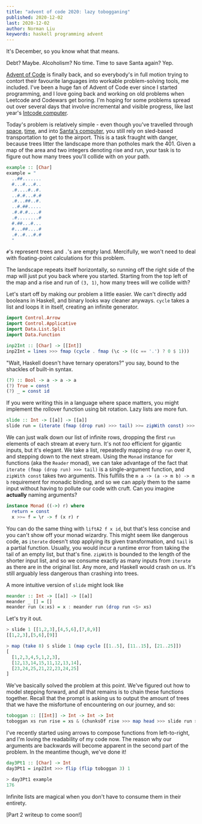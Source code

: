 ```yaml
---
title: "advent of code 2020: lazy tobogganing"
published: 2020-12-02
last: 2020-12-02
author: Norman Liu
keywords: haskell programming advent 
---
```


It's December, so you know what that means.

Debt? Maybe. Alcoholism? No time. Time to save Santa again? Yep.

[Advent of Code](https://adventofcode.com) is finally back, and so everybody's in full motion trying to contort their favourite languages into workable problem-solving tools, me included. I've been a huge fan of Advent of Code ever since I started programming, and I love going back and working on old problems when Leetcode and Codewars get boring. I'm hoping for some problems spread out over several days that involve incremental and visible progress, like last year's [Intcode computer](https://adventofcode.com/2019/day/2).

Today's problem is relatively simple - even though you've travelled through [space](https://adventofcode.com/2019/day/1), [time](https://adventofcode.com/2018/day/1), and into [Santa's computer](https://adventofcode.com/2017/day/1), you still rely on sled-based transportation to get to the airport. This is a task fraught with danger, because trees litter the landscape more than potholes mark the 401. Given a map of the area and two integers denoting rise and run, your task is to figure out how many trees you'll collide with on your path.

```haskell
example :: [Char]
example = "
  ..##.......
  #...#...#..
  .#....#..#.
  ..#.#...#.#
  .#...##..#.
  ..#.##.....
  .#.#.#....#
  .#........#
  #.##...#...
  #...##....#
  .#..#...#.#
  "
```
`#`'s represent trees and `.`'s are empty land. Mercifully, we won't need to deal with floating-point calculations for this problem.

The landscape repeats itself horizontally, so running off the right side of the map will just put you back where you started. Starting from the top left of the map and a rise and run of `(3, 1)`, how many trees will we collide with?

Let's start off by making our problem a little easier. We can't directly add booleans in Haskell, and binary looks way cleaner anyways. `cycle` takes a list and loops it in itself, creating an infinite generator.

``` haskell
import Control.Arrow
import Control.Applicative
import Data.List.Split
import Data.Function

inp2Int :: [Char] -> [[Int]]
inp2Int = lines >>> fmap (cycle . fmap (\c -> ((c == '.') ? 0 $ 1)))
```


"Wait, Haskell doesn't have ternary operators?" you say, bound to the shackles of built-in syntax.

```haskell
(?) :: Bool -> a -> a -> a
(?) True = const
(?) _ = const id
```

If you were writing this in a language where space matters, you might implement the rollover function using bit rotation. Lazy lists are more fun.

``` haskell
slide :: Int -> [[a]] -> [[a]]
slide run = (iterate (fmap (drop run) >>> tail) >>= zipWith const) >>> fmap head
```

We can just walk down our list of infinite rows, dropping the first `run` elements of each stream at every turn. It's not *too* efficient for gigantic inputs, but it's elegant. We take a list, repeatedly mapping `drop run` over it, and stepping down to the next stream. Using the `Monad` instance for functions (aka the `Reader` monad), we can take advantage of the fact that `iterate (fmap (drop run) >>> tail)` is a single-argument function, and `zipWith const` takes two arguments. This fulfills the `m a -> (a -> m b) -> m b` requirement for monadic binding, and so we can apply them to the same input without having to pollute our code with cruft. Can you imagine **actually** naming arguments?

``` haskell
instance Monad ((->) r) where
  return = const
  x >>= f = \r -> f (x r) r
```

You can do the same thing with `liftA2 f x id`, but that's less concise and you can't show off your monad wizardry. This might seem like dangerous code, as `iterate` doesn't stop applying its given transformation, and `tail` is a partial function. Usually, you would incur a runtime error from taking the tail of an empty list, but that's fine. `zipWith` is bounded to the length of the shorter input list, and so we consume exactly as many inputs from `iterate` as there are in the original list. Any more, and Haskell would crash on us. It's still arguably less dangerous than crashing into trees.

A more intuitive version of `slide` might look like

``` haskell
meander :: Int -> [[a]] -> [[a]]
meander _ [] = []
meander run (x:xs) = x : meander run (drop run <$> xs)
```

Let's try it out.

```haskell
> slide 1 [[1,2,3],[4,5,6],[7,8,9]]
[[1,2,3],[5,6],[9]]

> map (take 8) $ slide 1 (map cycle [[1..5], [11..15], [21..25]])
[
  [1,2,3,4,5,1,2,3],
  [12,13,14,15,11,12,13,14],
  [23,24,25,21,22,23,24,25]
]
```

We've basically solved the problem at this point. We've figured out how to model stepping forward, and all that remains is to chain these functions together. Recall that the prompt is asking us to output the amount of trees that we have the misfortune of encountering on our journey, and so:

``` haskell
toboggan :: [[Int]] -> Int -> Int -> Int   
toboggan xs run rise = xs & (chunksOf rise >>> map head >>> slide run >>> map head >>> sum)
```
I've recently started using arrows to compose functions from left-to-right, and I'm loving the readability of my code now. The reason why our arguments are backwards will become apparent in the second part of the problem. In the meantime though, we've done it!

``` haskell
day3Pt1 :: [Char] -> Int
day3Pt1 = inp2Int >>> flip (flip toboggan 3) 1

> day3Pt1 example
176
```
Infinite lists are magical when you don't have to consume them in their entirety.

[Part 2 writeup to come soon!]
